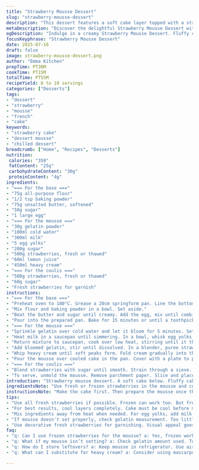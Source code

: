 ```yaml
---
title: "Strawberry Mousse Dessert"
slug: "strawberry-mousse-dessert"
description: "This dessert features a soft cake layer topped with a strawberry mousse. A layer of fresh strawberries enhances the flavors. The cake is light and fluffy while the mousse is creamy, rich, and fruity. A strawberry coulis adds a refreshing touch and ideal for sharing after a meal. Serve cold. Gather friends and family."
metaDescription: "Discover the delightful Strawberry Mousse Dessert with fluffy cake, rich mousse, and strawberry coulis. Perfect for gatherings and special occasions."
ogDescription: "Indulge in a creamy Strawberry Mousse Dessert. Fluffy cake base topped with rich mousse. Ideal for sharing with family and friends."
focusKeyphrase: "Strawberry Mousse Dessert"
date: 2025-07-16
draft: false
image: strawberry-mousse-dessert.png
author: "Emma Kitchen"
prepTime: PT30M
cookTime: PT15M
totalTime: PT55M
recipeYield: 8 to 10 servings
categories: ["Desserts"]
tags:
- "dessert"
- "strawberry"
- "mousse"
- "french"
- "cake"
keywords:
- "strawberry cake"
- "dessert mousse"
- "chilled dessert"
breadcrumb: ["Home", "Recipes", "Desserts"]
nutrition: 
 calories: "350"
 fatContent: "25g"
 carbohydrateContent: "30g"
 proteinContent: "4g"
ingredients:
- "=== For the base ==="
- "75g all-purpose flour"
- "1/2 tsp baking powder"
- "75g unsalted butter, softened"
- "50g sugar"
- "1 large egg"
- "=== For the mousse ==="
- "30g gelatin powder"
- "100ml cold water"
- "300ml milk"
- "5 egg yolks"
- "200g sugar"
- "500g strawberries, fresh or thawed"
- "60ml lemon juice"
- "450ml heavy cream"
- "=== For the coulis ==="
- "500g strawberries, fresh or thawed"
- "60g sugar"
- "Fresh strawberries for garnish"
instructions:
- "=== For the base ==="
- "Preheat oven to 180°C. Grease a 20cm springform pan. Line the bottom with parchment paper."
- "Mix flour and baking powder in a bowl. Set aside."
- "Beat the butter and sugar until creamy. Add the egg, mix until combined. Slowly add dry ingredients and mix until smooth."
- "Pour into the prepared pan. Bake for 15 minutes or until a toothpick comes out clean. Let cool completely."
- "=== For the mousse ==="
- "Sprinkle gelatin over cold water and let it bloom for 5 minutes. Set aside."
- "Heat milk in a saucepan until simmering. In a bowl, whisk egg yolks and sugar. Gradually add hot milk to yolks while whisking."
- "Return mixture to saucepan, cook over low heat, stirring until it thickens."
- "Add bloomed gelatin, stir until dissolved. In a blender, puree strawberries with lemon juice until smooth. Combine with milk mixture. Let it cool."
- "Whip heavy cream until soft peaks form. Fold cream gradually into the strawberry and egg mixture until well blended."
- "Pour the mousse over cooled cake in the pan. Cover with a plate to prevent drying. Chill overnight."
- "=== For the coulis ==="
- "Blend strawberries with sugar until smooth. Strain through a sieve. Chill in the fridge."
- "To serve, unmold the mousse. Remove parchment paper. Slice and place on plates. Drizzle with strawberry coulis. Garnish with fresh strawberries."
introduction: "Strawberry mousse dessert. A soft cake below. Fluffy cake base. Rich strawberry mousse on top. Then, strawberry coulis. Provides a touch of sweetness too. Cold dessert. Perfect for gatherings. Layers work well together. A display on a plate. Fresh strawberries stand out. Sweet and fruity."
ingredientsNote: "Use fresh or frozen strawberries in the mousse and coulis. Butter must be softened but not melted. Ensure egg yolks are used fresh for best results in the mousse. Adjust sweetness in coulis with more or less sugar to taste. Serve cold for the best texture. Good to prep ahead of time. Mousse sets overnight. Just slice and serve."
instructionsNote: "Make the cake first. Then prepare the mousse once the cake has cooled. Let the mousse set overnight for best texture. Blend the coulis just before serving for freshness. Unmolding the mousse is easier if it's chilled completely. Keep leftovers in the fridge. Serve cold for the best taste."
tips:
- "Use all fresh strawberries if possible. Frozen can work too. But fresh gives bright flavor. Essential for mousse and coulis. Adjust sweetness to taste. Too sweet? Add more lemon juice. Balance is key. Serve cold. This enhances the flavors. Chill all layers. Especially mousse. It needs time to set. Cake base first, then mousse. Prepare coulis last, for freshness."
- "For best results, cool layers completely. Cake must be cool before mousse. This ensures great texture. No melting mousse. Wait overnight for mousse to set. Important step. Avoid rushing this. Blend coulis right before serving. Freshness matters in taste. If gelatin seems clumpy, make sure it's bloomed correctly. Essential for mousse to firm up."
- "Mix ingredients away from heat when needed. For egg yolks, add milk gradually. Prevents scrambling. Critical step. Consistency should be smooth. When folding in cream, be gentle. Don't deflate the mixture. Keep the airy texture. Use a springform pan for easy unmolding. Makes life easier. Parchment paper is your friend. Prevents sticking."
- "If mousse doesn't set properly, check gelatin measurement. Too little means runny mousse. Too much? Unpleasant texture. Mousse should be creamy but firm. Use a sieve for coulis. This removes seeds and chunkiness. Creates fine texture. Mousse and coulis layers add depth. Refreshing contrast in flavors. Perfect for any meal."
- "Use decorative fresh strawberries for garnishing. Visual appeal goes a long way. Makes dessert more inviting. You can add mint leaves too. For freshness and color. Serving cold is not just for taste. It keeps dessert stable. Perfectly layered and presented."
faq:
- "q: Can I use frozen strawberries for the mousse? a: Yes, frozen works. Just thaw thoroughly first. Blend until smooth. Fresh are better but frozen is fine. Make sure to adjust sugar to balance taste."
- "q: What if my mousse isn’t setting? a: Check gelatin amount used. Too little won’t firm up. Also, ensure mixture has been chilled enough. Allow time to set. Avoid rushing the process. Always let it rest a full night."
- "q: How do I store leftovers? a: Keep mousse in refrigerator. Use airtight container. It stays fresh for two to three days. Best served cold. Always slice before serving. Don't let it sit at room temperature long."
- "q: What can I substitute for heavy cream? a: Consider using mascarpone or whipped coconut cream. Different texture but works. Be aware flavors change slightly. Whipped topping is another option. But won't be as rich."

---
```

